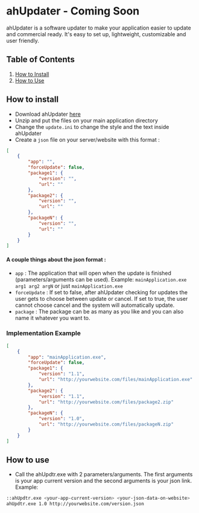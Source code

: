 # ahUpdater - Coming Soon
ahUpdater is a software updater to make your application easier to update and commercial ready. It's easy to set up, lightweight, customizable and user friendly.

## Table of Contents
1. [How to Install](#how-to-install)
2. [How to Use](#how-to-use)

## How to install
- Download ahUpdater [here](https://google.com)
- Unzip and put the files on your main application directory
- Change the `update.ini` to change the style and the text inside ahUpdater
- Create a `json` file on your server/website with this format :
```json
[
    {
        "app": "",
        "forceUpdate": false,
        "package1": {
            "version": "",
            "url": ""
        },
        "package2": {
            "version": "",
            "url": ""
        },
        "packageN": {
            "version": "",
            "url": ""
        }
    }
]
```
#### A couple things about the json format :
- `app` : The application that will open when the update is finished (parameters/arguments can be used). Example: `mainApplication.exe arg1 arg2 argN` or just `mainApplication.exe`
- `forceUpdate` : If set to false, after ahUpdater checking for updates the user gets to choose between update or cancel. If set to true, the user cannot choose cancel and the system will automatically update.
- `package` : The package can be as many as you like and you can also name it whatever you want to.

### Implementation Example
```json
[
    {
        "app": "mainApplication.exe",
        "forceUpdate": false,
        "package1": {
            "version": "1.1",
            "url": "http://yourwebsite.com/files/mainApplication.exe"
        },
        "package2": {
            "version": "1.1",
            "url": "http://yourwebsite.com/files/package2.zip"
        },
        "packageN": {
            "version": "1.0",
            "url": "http://yourwebsite.com/files/packageN.zip"
        }
    }
]
```

## How to use
- Call the ahUpdtr.exe with 2 parameters/arguments. The first arguments is your app current version and the second arguments is your json link. Example:
```bash
::ahUpdtr.exe <your-app-current-version> <your-json-data-on-website>
ahUpdtr.exe 1.0 http://yourwebsite.com/version.json
```
